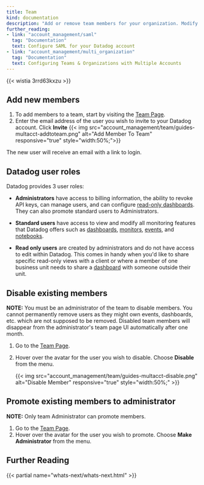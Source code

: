 ```yaml
---
title: Team
kind: documentation
description: "Add or remove team members for your organization. Modify team member roles."
further_reading:
- link: "account_management/saml"
  tag: "Documentation"
  text: Configure SAML for your Datadog account
- link: "account_management/multi_organization"
  tag: "Documentation"
  text: Configuring Teams & Organizations with Multiple Accounts
---
```


{{< wistia 3rrd63kxzu >}}

## Add new members

1. To add members to a team, start by visiting the [Team Page][1].
2. Enter the email address of the user you wish to invite to your Datadog account. Click **Invite**
  {{< img src="account_management/team/guides-multacct-addtoteam.png" alt="Add Member To Team" responsive="true" style="width:50%;">}}

The new user will receive an email with a link to login.

## Datadog user roles

Datadog provides 3 user roles:

* **Administrators** have access to billing information, the ability to revoke API keys, can manage users, and can configure [read-only dashboards][2]. They can also promote standard users to Administrators.

* **Standard users** have access to view and modify all monitoring features that Datadog offers such as [dashboards][2], [monitors][3], [events][4], and [notebooks][5].

* **Read only users** are created by administrators and do not have access to edit within Datadog. This comes in handy when you'd like to share specific read-only views with a client or where a member of one business unit needs to share a [dashboard][6] with someone outside their unit.

## Disable existing members

**NOTE:** You must be an administrator of the team to disable members. You cannot permanently remove users as they might own events, dashboards, etc. which are not supposed to be removed. Disabled team members will disappear from the administrator's team page UI automatically after one month.

1. Go to the [Team Page][1].
2. Hover over the avatar for the user you wish to disable. Choose **Disable** from the menu.

    {{< img src="account_management/team/guides-multacct-disable.png" alt="Disable Member" responsive="true" style="width:50%;" >}}

## Promote existing members to administrator

**NOTE:** Only team Administrator can promote members.

1. Go to the [Team Page][1].
2. Hover over the avatar for the user you wish to promote. Choose **Make Administrator** from the menu.

## Further Reading

{{< partial name="whats-next/whats-next.html" >}}

[1]: https://app.datadoghq.com/account/team
[2]: /graphing/dashboards/
[3]: /monitors/
[4]: /graphing/event_stream
[5]: /graphing/notebooks
[6]: /graphing/dashboards
